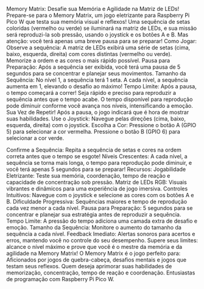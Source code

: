 Memory Matrix: Desafie sua Memória e Agilidade na Matriz de LEDs!
Prepare-se para o Memory Matrix, um jogo eletrizante para Raspberry Pi Pico W que testa sua memória visual e reflexos! Uma sequência de setas coloridas (vermelho ou verde) se iluminará na matriz de LEDs, e sua missão será reproduzi-la sob pressão, usando o joystick e os botões A e B. Mas atenção: você terá apenas uma breve pausa para se preparar!
Como Jogar:
Observe a sequência: A matriz de LEDs exibirá uma série de setas (cima, baixo, esquerda, direita) com cores distintas (vermelho ou verde). Memorize a ordem e as cores o mais rápido possível.
Pausa para Preparação: Após a sequência ser exibida, você terá uma pausa de 5 segundos para se concentrar e planejar seus movimentos.
Tamanho da Sequência: No nível 1, a sequência terá 1 seta. A cada nível, a sequência aumenta em 1, elevando o desafio ao máximo!
Tempo Limite: Após a pausa, o tempo começará a correr! Seja rápido e preciso para reproduzir a sequência antes que o tempo acabe. O tempo disponível para reprodução pode diminuir conforme você avança nos níveis, intensificando a emoção.
Sua Vez de Repetir! Após a pausa, o jogo indicará que é hora de mostrar suas habilidades.
Use o Joystick: Navegue pelas direções (cima, baixo, esquerda, direita) com o joystick.
Escolha a Cor:
Pressione o botão A (GPIO 5) para selecionar a cor vermelha.
Pressione o botão B (GPIO 6) para selecionar a cor verde.

Confirme a Sequência: Repita a sequência de setas e cores na ordem correta antes que o tempo se esgote!
Níveis Crescentes: A cada nível, a sequência se torna mais longa, o tempo para reprodução pode diminuir, e você terá apenas 5 segundos para se preparar!
Recursos:
Jogabilidade Eletrizante: Teste sua memória, coordenação, tempo de reação e capacidade de concentração sob pressão.
Matriz de LEDs RGB: Visuais vibrantes e dinâmicos para uma experiência de jogo imersiva.
Controles Intuitivos: Navegue com o joystick e selecione as cores com os botões A e B.
Dificuldade Progressiva: Sequências maiores e tempo de reprodução cada vez menor a cada nível.
Pausa para Preparação: 5 segundos para se concentrar e planejar sua estratégia antes de reproduzir a sequência.
Tempo Limite: A pressão do tempo adiciona uma camada extra de desafio e emoção.
Tamanho da Sequência: Monitore o aumento do tamanho da sequência a cada nível.
Feedback Imediato: Alertas sonoros para acertos e erros, mantendo você no controle do seu desempenho.
Supere seus limites: alcance o nível máximo e prove que você é o mestre da memória e da agilidade na Memory Matrix!
O Memory Matrix é o jogo perfeito para:
Aficionados por jogos de quebra-cabeça, desafios mentais e jogos que testam seus reflexos.
Quem deseja aprimorar suas habilidades de memorização, concentração, tempo de reação e coordenação.
Entusiastas de programação com Raspberry Pi Pico W.
